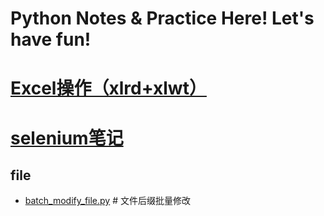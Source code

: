 # Python Notes & Practice Here! Let's have fun!

# <a href="https://github.com/Mucly/PythonNotes/tree/master/Excel-practice">Excel操作（xlrd+xlwt）</a>

# <a href="https://github.com/Mucly/PythonNotes/tree/master/Selenium">selenium笔记</a>

## file
- <a href="https://github.com/Mucly/PythonNotes/blob/master/batch_modify_file.py">batch\_modify\_file.py</a> # 文件后缀批量修改